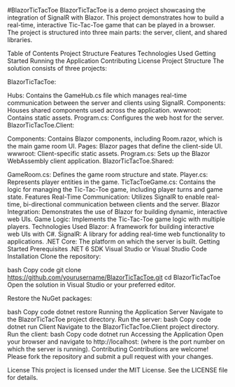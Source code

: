 #BlazorTicTacToe
BlazorTicTacToe is a demo project showcasing the integration of SignalR with Blazor. This project demonstrates how to build a real-time, interactive Tic-Tac-Toe game that can be played in a browser. The project is structured into three main parts: the server, client, and shared libraries.

Table of Contents
Project Structure
Features
Technologies Used
Getting Started
Running the Application
Contributing
License
Project Structure
The solution consists of three projects:

BlazorTicTacToe:

Hubs: Contains the GameHub.cs file which manages real-time communication between the server and clients using SignalR.
Components: Houses shared components used across the application.
wwwroot: Contains static assets.
Program.cs: Configures the web host for the server.
BlazorTicTacToe.Client:

Components: Contains Blazor components, including Room.razor, which is the main game room UI.
Pages: Blazor pages that define the client-side UI.
wwwroot: Client-specific static assets.
Program.cs: Sets up the Blazor WebAssembly client application.
BlazorTicTacToe.Shared:

GameRoom.cs: Defines the game room structure and state.
Player.cs: Represents player entities in the game.
TicTacToeGame.cs: Contains the logic for managing the Tic-Tac-Toe game, including player turns and game state.
Features
Real-Time Communication: Utilizes SignalR to enable real-time, bi-directional communication between clients and the server.
Blazor Integration: Demonstrates the use of Blazor for building dynamic, interactive web UIs.
Game Logic: Implements the Tic-Tac-Toe game logic with multiple players.
Technologies Used
Blazor: A framework for building interactive web UIs with C#.
SignalR: A library for adding real-time web functionality to applications.
.NET Core: The platform on which the server is built.
Getting Started
Prerequisites
.NET 6 SDK
Visual Studio or Visual Studio Code
Installation
Clone the repository:

bash
Copy code
git clone https://github.com/yourusername/BlazorTicTacToe.git
cd BlazorTicTacToe
Open the solution in Visual Studio or your preferred editor.

Restore the NuGet packages:

bash
Copy code
dotnet restore
Running the Application
Server
Navigate to the BlazorTicTacToe project directory.
Run the server:
bash
Copy code
dotnet run
Client
Navigate to the BlazorTicTacToe.Client project directory.
Run the client:
bash
Copy code
dotnet run
Accessing the Application
Open your browser and navigate to http://localhost:<port> (where <port> is the port number on which the server is running).
Contributing
Contributions are welcome! Please fork the repository and submit a pull request with your changes.

License
This project is licensed under the MIT License. See the LICENSE file for details.
